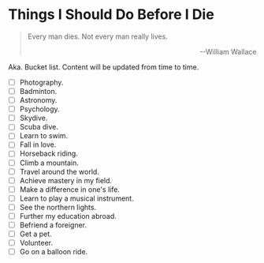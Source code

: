 # Things I Should Do Before I Die

> Every man dies. Not every man really lives.
> 
> <div align=right>--William Wallace</div>

Aka. Bucket list. Content will be updated from time to time.

 - [ ] Photography.
 - [ ] Badminton.
 - [ ] Astronomy.
 - [ ] Psychology.
 - [ ] Skydive.
 - [ ] Scuba dive.
 - [ ] Learn to swim.
 - [ ] Fall in love.
 - [ ] Horseback riding.
 - [ ] Climb a mountain.
 - [ ] Travel around the world.
 - [ ] Achieve mastery in my field.
 - [ ] Make a difference in one's life.
 - [ ] Learn to play a musical instrument.
 - [ ] See the northern lights.
 - [ ] Further my education abroad.
 - [ ] Befriend a foreigner.
 - [ ] Get a pet.
 - [ ] Volunteer.
 - [ ] Go on a balloon ride.